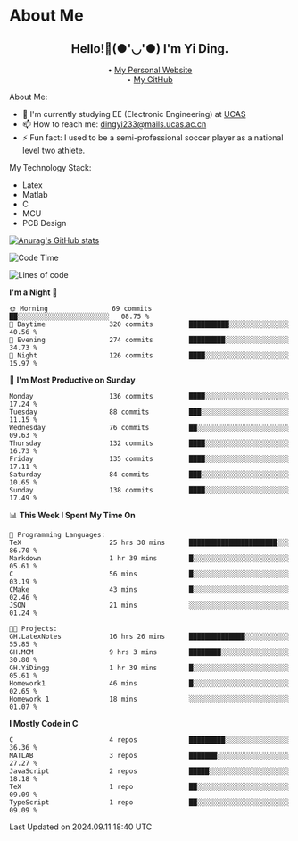 # About Me

<h2 style="text-align:center;"> Hello!👋(●'◡'●) I'm Yi Ding.</h2>

<div style="text-align:center;">
  • <a href="https://yidingg.github.io/YiDingg">My Personal Website</a><br>
  • <a href="https://github.com/YiDingg">My GitHub</a>
</div>

About Me:
- 🔭 I'm currently studying EE (Electronic Engineering) at [UCAS](https://www.ucas.ac.cn/)
- 📫 How to reach me: dingyi233@mails.ucas.ac.cn
- ⚡ Fun fact: I used to be a semi-professional soccer player as a national level two athlete.

My Technology Stack:
- Latex
- Matlab
- C
- MCU
- PCB Design

[![Anurag's GitHub stats](https://github-readme-stats.vercel.app/api?username=YiDingg)](https://github.com/anuraghazra/github-readme-stats)

<!--START_SECTION:waka-->
![Code Time](http://img.shields.io/badge/Code%20Time-415%20hrs%205%20mins-blue)

![Lines of code](https://img.shields.io/badge/From%20Hello%20World%20I%27ve%20Written-575.0%20thousand%20lines%20of%20code-blue)

**I'm a Night 🦉** 

```text
🌞 Morning                69 commits          ██░░░░░░░░░░░░░░░░░░░░░░░   08.75 % 
🌆 Daytime                320 commits         ██████████░░░░░░░░░░░░░░░   40.56 % 
🌃 Evening                274 commits         █████████░░░░░░░░░░░░░░░░   34.73 % 
🌙 Night                  126 commits         ████░░░░░░░░░░░░░░░░░░░░░   15.97 % 
```
📅 **I'm Most Productive on Sunday** 

```text
Monday                   136 commits         ████░░░░░░░░░░░░░░░░░░░░░   17.24 % 
Tuesday                  88 commits          ███░░░░░░░░░░░░░░░░░░░░░░   11.15 % 
Wednesday                76 commits          ██░░░░░░░░░░░░░░░░░░░░░░░   09.63 % 
Thursday                 132 commits         ████░░░░░░░░░░░░░░░░░░░░░   16.73 % 
Friday                   135 commits         ████░░░░░░░░░░░░░░░░░░░░░   17.11 % 
Saturday                 84 commits          ███░░░░░░░░░░░░░░░░░░░░░░   10.65 % 
Sunday                   138 commits         ████░░░░░░░░░░░░░░░░░░░░░   17.49 % 
```


📊 **This Week I Spent My Time On** 

```text
💬 Programming Languages: 
TeX                      25 hrs 30 mins      ██████████████████████░░░   86.70 % 
Markdown                 1 hr 39 mins        █░░░░░░░░░░░░░░░░░░░░░░░░   05.61 % 
C                        56 mins             █░░░░░░░░░░░░░░░░░░░░░░░░   03.19 % 
CMake                    43 mins             █░░░░░░░░░░░░░░░░░░░░░░░░   02.46 % 
JSON                     21 mins             ░░░░░░░░░░░░░░░░░░░░░░░░░   01.24 % 

🐱‍💻 Projects: 
GH.LatexNotes            16 hrs 26 mins      ██████████████░░░░░░░░░░░   55.85 % 
GH.MCM                   9 hrs 3 mins        ████████░░░░░░░░░░░░░░░░░   30.80 % 
GH.YiDingg               1 hr 39 mins        █░░░░░░░░░░░░░░░░░░░░░░░░   05.61 % 
Homework1                46 mins             █░░░░░░░░░░░░░░░░░░░░░░░░   02.65 % 
Homework 1               18 mins             ░░░░░░░░░░░░░░░░░░░░░░░░░   01.07 % 
```

**I Mostly Code in C** 

```text
C                        4 repos             █████████░░░░░░░░░░░░░░░░   36.36 % 
MATLAB                   3 repos             ███████░░░░░░░░░░░░░░░░░░   27.27 % 
JavaScript               2 repos             █████░░░░░░░░░░░░░░░░░░░░   18.18 % 
TeX                      1 repo              ██░░░░░░░░░░░░░░░░░░░░░░░   09.09 % 
TypeScript               1 repo              ██░░░░░░░░░░░░░░░░░░░░░░░   09.09 % 
```




 Last Updated on 2024.09.11 18:40 UTC
<!--END_SECTION:waka-->
